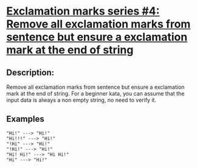 # [Exclamation marks series #4: Remove all exclamation marks from sentence but ensure a exclamation mark at the end of string](https://www.codewars.com/kata/exclamation-marks-series-number-4-remove-all-exclamation-marks-from-sentence-but-ensure-a-exclamation-mark-at-the-end-of-string "https://www.codewars.com/kata/57faf12b21c84b5ba30001b0")

## Description:

Remove all exclamation marks from sentence but ensure a exclamation mark at the end of string. For a beginner kata, you can assume that the input data is always a non empty string, no need to verify it.

## Examples

```
"Hi!" ---> "Hi!"
"Hi!!!" ---> "Hi!"
"!Hi" ---> "Hi!"
"!Hi!" ---> "Hi!"
"Hi! Hi!" ---> "Hi Hi!"
"Hi" ---> "Hi!"
```
